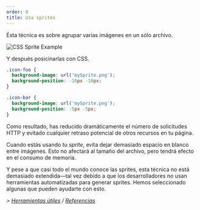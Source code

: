 ```yaml
---
order: 8
title: Usa sprites
---
```


Ésta técnica es sobre agrupar varias imágenes en un sólo archivo.

<img id="img-sprite" src="http://browserdiet.com/img/sprite-example.jpg" alt="CSS Sprite Example">

Y después posicinarlas con CSS.

```css
.icon-foo {
  background-image: url('mySprite.png');
  background-position: -10px -10px;
}

.icon-bar {
  background-image: url('mySprite.png');
  background-position: -5px -5px;
}
```

Como resultado, has reducido dramáticamente el número de solicitudes HTTP y evitado cualquier retraso potencial de otros recursos en tu página.

Cuando estás usando tu *sprite*, evita dejar demasiado espacio en blanco entre imágenes. Esto no afectará al tamaño del archivo, pero tendrá efecto en el consumo de memoria.

Y pese a que casi todo el mundo conoce las sprites, esta técnica no está demasiado extendida&mdash;tal vez debido a que los desarrolladores no usan herramientas automatizadas para generar sprites. Hemos seleccionado algunas que pueden ayudarte con esto.

*> [Herramientas útiles](https://github.com/zenorocha/browser-diet/wiki/Tools#use-css-sprites) / [Referencias](https://github.com/zenorocha/browser-diet/wiki/References#use-css-sprites)*